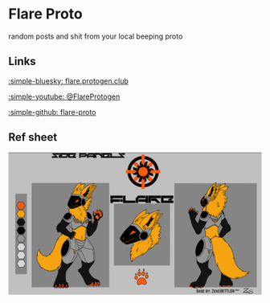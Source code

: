 # Flare Proto
random posts and shit from your local beeping proto

## Links
[:simple-bluesky:  flare.protogen.club](https://bsky.app/profile/flare.protogen.club)

[:simple-youtube:  @FlareProtogen](https://www.youtube.com/@FlareProtogen)

[:simple-github:  flare-proto](https://github.com/flare-proto)

## Ref sheet
![Ref Sheet](flareRefSheet.png)